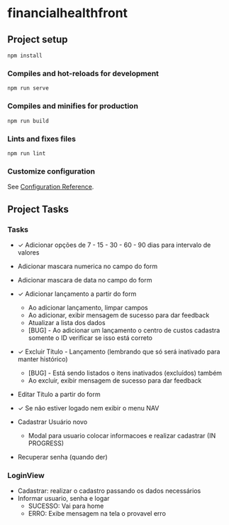 # financialhealthfront

## Project setup
```
npm install
```

### Compiles and hot-reloads for development
```
npm run serve
```

### Compiles and minifies for production
```
npm run build
```

### Lints and fixes files
```
npm run lint
```

### Customize configuration
See [Configuration Reference](https://cli.vuejs.org/config/).

## Project Tasks

### Tasks
* ✓ Adicionar opções de 7 - 15 - 30 - 60 - 90 dias para intervalo de valores
* Adicionar mascara numerica no campo do form
* Adicionar mascara de data no campo do form
  
* ✓ Adicionar lançamento a partir do form
  * Ao adicionar lançamento, limpar campos 
  * Ao adicionar, exibir mensagem de sucesso para dar feedback
  * Atualizar a lista dos dados
  * [BUG] - Ao adicionar um lançamento o centro de custos cadastra somente o ID verificar se isso está correto
  
* ✓ Excluir Título - Lançamento (lembrando que só será inativado para manter histórico)
  * [BUG] - Está sendo listados o itens inativados (excluídos) também 
  * Ao excluir, exibir mensagem de sucesso para dar feedback
* Editar Título a partir do form
* ✓ Se não estiver logado nem exibir o menu NAV

* Cadastrar Usuário novo
  * Modal para usuario colocar informacoes e realizar cadastrar (IN PROGRESS)
* Recuperar senha (quando der)


### LoginView
- Cadastrar: realizar o cadastro passando os dados necessários
- Informar usuario, senha e logar
  - SUCESSO: Vai para home
  - ERRO: Exibe mensagem na tela o provavel erro


